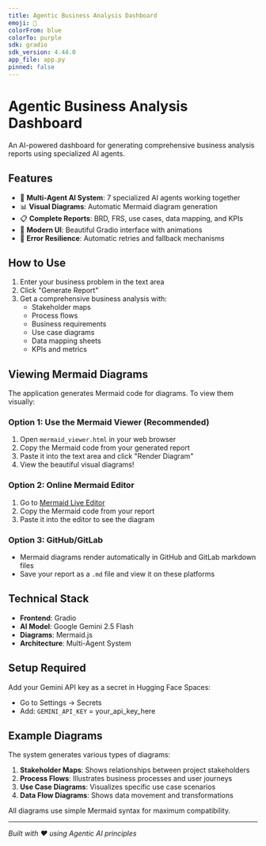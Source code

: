 ```yaml
---
title: Agentic Business Analysis Dashboard
emoji: 🤖
colorFrom: blue
colorTo: purple
sdk: gradio
sdk_version: 4.44.0
app_file: app.py
pinned: false
---
```


# Agentic Business Analysis Dashboard

An AI-powered dashboard for generating comprehensive business analysis reports using specialized AI agents.

## Features

- 🤖 **Multi-Agent AI System**: 7 specialized AI agents working together
- 📊 **Visual Diagrams**: Automatic Mermaid diagram generation
- 📋 **Complete Reports**: BRD, FRS, use cases, data mapping, and KPIs
- 🎨 **Modern UI**: Beautiful Gradio interface with animations
- 🔄 **Error Resilience**: Automatic retries and fallback mechanisms

## How to Use

1. Enter your business problem in the text area
2. Click "Generate Report" 
3. Get a comprehensive business analysis with:
   - Stakeholder maps
   - Process flows
   - Business requirements
   - Use case diagrams
   - Data mapping sheets
   - KPIs and metrics

## Viewing Mermaid Diagrams

The application generates Mermaid code for diagrams. To view them visually:

### Option 1: Use the Mermaid Viewer (Recommended)
1. Open `mermaid_viewer.html` in your web browser
2. Copy the Mermaid code from your generated report
3. Paste it into the text area and click "Render Diagram"
4. View the beautiful visual diagrams!

### Option 2: Online Mermaid Editor
1. Go to [Mermaid Live Editor](https://mermaid.live/)
2. Copy the Mermaid code from your report
3. Paste it into the editor to see the diagram

### Option 3: GitHub/GitLab
- Mermaid diagrams render automatically in GitHub and GitLab markdown files
- Save your report as a `.md` file and view it on these platforms

## Technical Stack

- **Frontend**: Gradio
- **AI Model**: Google Gemini 2.5 Flash
- **Diagrams**: Mermaid.js
- **Architecture**: Multi-Agent System

## Setup Required

Add your Gemini API key as a secret in Hugging Face Spaces:
- Go to Settings → Secrets
- Add: `GEMINI_API_KEY` = your_api_key_here

## Example Diagrams

The system generates various types of diagrams:

1. **Stakeholder Maps**: Shows relationships between project stakeholders
2. **Process Flows**: Illustrates business processes and user journeys
3. **Use Case Diagrams**: Visualizes specific use case scenarios
4. **Data Flow Diagrams**: Shows data movement and transformations

All diagrams use simple Mermaid syntax for maximum compatibility.

---

*Built with ❤️ using Agentic AI principles*
